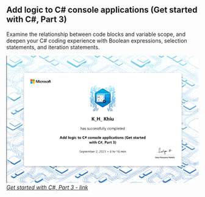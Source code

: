 ## Add logic to C# console applications (Get started with C#, Part 3)

Examine the relationship between code blocks and variable scope, and deepen your C# coding experience with Boolean expressions, selection statements, and iteration statements.

![Add logic to C# console applications (Get started with C#, Part 3)](https://github.com/khkhiu/MOOC/blob/main/Foundational_C%23_with_Microsoft/Part_3/certificate.png)<br>
<em>[Get started with C#, Part 3 - link](https://learn.microsoft.com/en-us/training/achievements/learn.wwl.get-started-c-sharp-part-3.trophy?username=KHKhiu-1199&sharingId=A088EB06019DA232)</em>